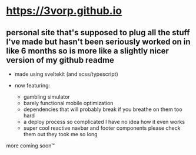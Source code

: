 # https://3vorp.github.io

## personal site that's supposed to plug all the stuff I've made but hasn't been seriously worked on in like 6 months so is more like a slightly nicer version of my github readme

- made using sveltekit (and scss/typescript)

- now featuring:
    - gambling simulator
    - barely functional mobile optimization
    - dependencies that will probably break if you breathe on them too hard
    - a deploy process so complicated I have no idea how it even works
    - super cool reactive navbar and footer components please check them out they took me so long

more coming soon™
